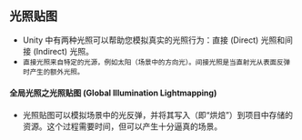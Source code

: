 ## 光照贴图
* Unity 中有两种光照可以帮助您模拟真实的光照行为：直接 (Direct) 光照和间接 (Indirect) 光照。
* `直接光照来自特定的光源，例如太阳（场景中的方向光）。间接光照是当直射光从表面反弹时产生的额外光照。`


#### 全局光照之光照贴图 (Global Illumination Lightmapping) 
* 光照贴图可以模拟场景中的光反弹，并将其写入（即“烘焙”）到项目中存储的资源。这个过程需要时间，但可以产生十分逼真的场景。

